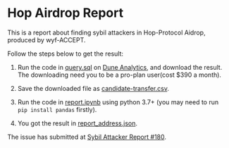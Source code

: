 # Hop Airdrop Report
 
This is a report about finding sybil attackers in Hop-Protocol Aidrop, produced by wyf-ACCEPT.

Follow the steps below to get the result:

1. Run the code in [query.sql](query.sql) on [Dune Analytics](https://dune.com/queries), and download the result. The downloading need you to be a pro-plan user(cost $390 a month). 

2. Save the downloaded file as [candidate-transfer.csv](candidate-transfer.csv).

2. Run the code in [report.ipynb](report.ipynb) using python 3.7+ (you may need to run `pip install pandas` firstly).

3. You got the result in [report_address.json](report_address.json).

The issue has submitted at [Sybil Attacker Report #180](https://github.com/hop-protocol/hop-airdrop/issues/180).
